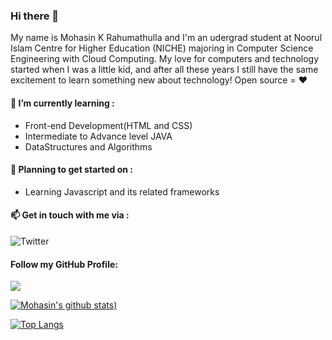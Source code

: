 ### Hi there 👋

<!--
**MohasinKR/MohasinKR** is a ✨ _special_ ✨ repository because its `README.md` (this file) appears on your GitHub profile.

Here are some ideas to get you started:

- 🔭 I’m currently working on ...
- 🌱 I’m currently learning ...
- 👯 I’m looking to collaborate on ...
- 🤔 I’m looking for help with ...
- 💬 Ask me about ...
- 📫 How to reach me: ...
- 😄 Pronouns: ...
- ⚡ Fun fact: ...
-->

My name is Mohasin K Rahumathulla and I'm an udergrad student at Noorul Islam Centre for Higher Education (NICHE) majoring in Computer Science Engineering with Cloud Computing.
My love for computers and technology started when I was a little kid, and after all these years I still have the same excitement to learn something new about technology! Open source = ❤
#### 🌱 I’m currently learning : 
- Front-end Development(HTML and CSS)
- Intermediate to Advance level JAVA
- DataStructures and Algorithms

#### 📝 Planning to get started on :
- Learning Javascript and its related frameworks

#### :mailbox: Get in touch with me via : 
![Twitter](https://img.shields.io/twitter/follow/ediblehazard?style=social)<br>

#### Follow my GitHub Profile:
![](https://img.shields.io/github/followers/MohasinKR?style=social)

[![Mohasin's github stats](https://github-readme-stats.vercel.app/api?username=MohasinKR&theme=tokyonight&count_private=true))](https://github.com/mohasinkr)

[![Top Langs](https://github-readme-stats.vercel.app/api/top-langs/?username=mohasinkr&layout=compact)](https://github.com/mohasinkr/)

